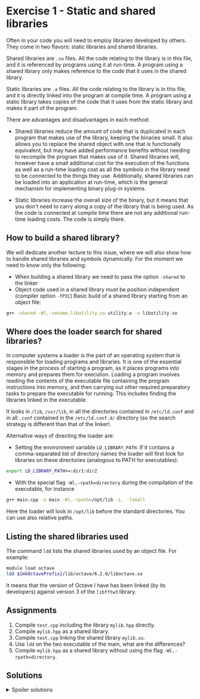# Exercise 1 - Static and shared libraries
Often in your code you will need to employ libraries developed by others. They come in two flavors: static libraries and shared libraries.

Shared libraries are `.so` files. All the code relating to the library is in this file, and it is referenced by programs using it at run-time. A program using a shared library only makes reference to the code that it uses in the shared library.

Static libraries are `.a` files. All the code relating to the library is in this file, and it is directly linked into the program at compile time. A program using a static library takes copies of the code that it uses from the static library and makes it part of the program.

There are advantages and disadvantages in each method:

- Shared libraries reduce the amount of code that is duplicated in each program that makes use of the library, keeping the binaries small. It also allows you to replace the shared object with one that is functionally equivalent, but may have added performance benefits without needing to recompile the program that makes use of it. Shared libraries will, however have a small additional cost for the execution of the functions as well as a run-time loading cost as all the symbols in the library need to be connected to the things they use. Additionally, shared libraries can be loaded into an application at run-time, which is the general mechanism for implementing binary plug-in systems.

- Static libraries increase the overall size of the binary, but it means that you don't need to carry along a copy of the library that is being used. As the code is connected at compile time there are not any additional run-time loading costs. The code is simply there.

## How to build a shared library?
We will dedicate another lecture to this issue, where we will also show how to handle shared libraries and symbols dynamically. For the moment we need to know only the following:
- When building a shared library we need to pass the option `-shared` to the linker
- Object code used in a shared library must be position independent (compiler option `-fPIC`)
Basic build of a shared library starting from an object file:
```bash
g++ -shared -Wl,-soname,libutility.so utility.o -o libutility.so
```

## Where does the loader search for shared libraries?
In computer systems a loader is the part of an operating system that is responsible for loading programs and libraries. It is one of the essential stages in the process of starting a program, as it places programs into memory and prepares them for execution. Loading a program involves reading the contents of the executable file containing the program instructions into memory, and then carrying out other required preparatory tasks to prepare the executable for running. This includes finding the libraries linked in the executable.

It looks in `/lib`, `/usr/lib`, in all the directories contained in `/etc/ld.conf` and in all `.conf` contained in the `/etc/ld.conf.d/` directory (so the search strategy is different than that of the linker!.

Alternative ways of directing the loader are:
- Setting the environment variable `LD_LIBRARY_PATH`. If it contains a comma-separated list of directory names the loader will first look for libraries on these directories (analogous to PATH for executables):
```bash
export LD_LIBRARY_PATH+=:dir1:dir2
```
- With the special flag `-Wl,-rpath=directory` during the compilation of the executable, for instance
```bash
g++ main.cpp -o main -Wl,-rpath=/opt/lib -L. -lsmall
```
Here the loader will look in `/opt/lib` before the standard directories. You can use also relative paths.

## Listing the shared libraries used
The command `ldd` lists the shared libraries used by an object file.
For example:
```bash
module load octave
ldd ${mkOctavePrefix}/lib/octave/6.2.0/liboctave.so
```
It means that the version of Octave I have has been linked (by its developers) against version 3 of the `libfftw3` library.

## Assignments
1. Compile `test.cpp` including the library `mylib.hpp` directly.
2. Compile `mylib.hpp` as a shared library.
3. Compile `test.cpp` linking the shared library `mylib.so`.
4. Use `ldd` on the two executable of the main, what are the differences?
5. Compile `mylib.hpp` as a shared library without using the flag `-Wl,-rpath=directory`.

## Solutions
<details>
<summary>Spoiler solutions</summary>

1. `g++ -I ${mkEigenInc} -I ./mylib/ main.cpp -o main_embedded`
2. `cd mylib/ && g++ -fPIC -shared -Wl,-soname,libmylib.so mylib.hpp -o libmylib.so`
3. `g++ -I ${mkEigenInc} -I ./mylib/ -L ./mylib -lmylib -Wl,-rpath=${PWD}/mylib main.cpp -o main_shared`
4. `ldd main_embedded`, `ldd main_shared`, in the first case there is not `mylib` among the shared libraries.
5. `export LD_LIBRARY_PATH+=:$PWD/mylib && g++ -I ${mkEigenInc} -I ./mylib/ -L ./mylib -lmylib main.cpp -o main_shared`

</details>
